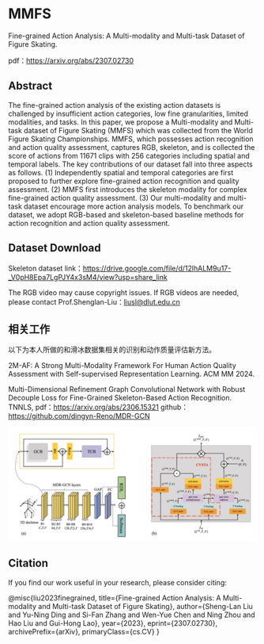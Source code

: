 # MMFS
Fine-grained Action Analysis: A Multi-modality and Multi-task Dataset of Figure Skating.

pdf：https://arxiv.org/abs/2307.02730



## Abstract

The fine-grained action analysis of the existing action datasets is challenged by insufficient action categories, low fine granularities, limited modalities, and tasks. In this paper, we propose a Multi-modality and Multi-task dataset of Figure Skating (MMFS) which was collected from the World Figure Skating Championships. MMFS, which possesses action recognition and action quality assessment, captures RGB, skeleton, and is collected the score of actions from 11671 clips with 256 categories including spatial and temporal labels. The key contributions of our dataset fall into three aspects as follows. (1) Independently spatial and temporal categories are first proposed to further explore fine-grained action recognition and quality assessment. (2) MMFS first introduces the skeleton modality for complex fine-grained action quality assessment. (3) Our multi-modality and multi-task dataset encourage more action analysis models. To benchmark our dataset, we adopt RGB-based and skeleton-based baseline methods for action recognition and action quality assessment.

## Dataset Download

Skeleton dataset link：https://drive.google.com/file/d/12lhALM9u17-_V0pH8Epa7LgPJY4x3sM4/view?usp=share_link

The RGB video may cause copyright issues. If RGB videos are needed, please contact Prof.Shenglan-Liu：liusl@dlut.edu.cn

## 相关工作

以下为本人所做的和滑冰数据集相关的识别和动作质量评估新方法。

2M-AF: A Strong Multi-Modality Framework For Human Action Quality Assessment with Self-supervised Representation Learning. ACM MM 2024.

Multi-Dimensional Refinement Graph Convolutional Network with Robust Decouple Loss for Fine-Grained Skeleton-Based Action Recognition. TNNLS, 
pdf：https://arxiv.org/abs/2306.15321
github：https://github.com/dingyn-Reno/MDR-GCN

![image text](https://github.com/dingyn-Reno/MMFS/blob/main/MDRGCN.png)

## Citation

If you find our work useful in your research, please consider citing:

@misc{liu2023finegrained,
      title={Fine-grained Action Analysis: A Multi-modality and Multi-task Dataset of Figure Skating}, 
      author={Sheng-Lan Liu and Yu-Ning Ding and Si-Fan Zhang and Wen-Yue Chen and Ning Zhou and Hao Liu and Gui-Hong Lao},
      year={2023},
      eprint={2307.02730},
      archivePrefix={arXiv},
      primaryClass={cs.CV}
}
